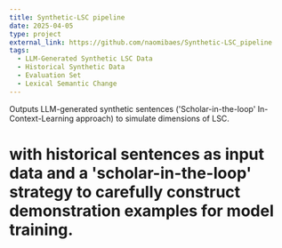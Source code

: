 ```yaml
---
title: Synthetic-LSC pipeline
date: 2025-04-05
type: project
external_link: https://github.com/naomibaes/Synthetic-LSC_pipeline
tags:
  - LLM-Generated Synthetic LSC Data
  - Historical Synthetic Data
  - Evaluation Set
  - Lexical Semantic Change
---
```


Outputs LLM-generated synthetic sentences ('Scholar-in-the-loop' In-Context-Learning approach) to simulate dimensions of LSC.

<!--more-->

# with historical sentences as input data and a 'scholar-in-the-loop' strategy to carefully construct demonstration examples for model training.

